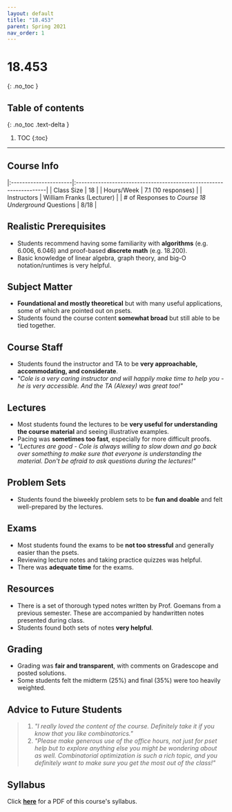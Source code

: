 ```yaml
---
layout: default
title: "18.453"
parent: Spring 2021
nav_order: 1
---
```


# 18.453

{: .no_toc }

## Table of contents

{: .no_toc .text-delta }

1. TOC
   {:toc}

---

## Course Info

|:----------------------|:-------------------------------------------------------------------|
| Class Size | 18 |
| Hours/Week | 7.1 (10 responses) |
| Instructors | William Franks (Lecturer) |
| # of Responses to _Course 18 Underground_ Questions | 8/18 |

## Realistic Prerequisites

-   Students recommend having some familiarity with **algorithms** (e.g. 6.006, 6.046) and proof-based **discrete math** (e.g. 18.200).
-   Basic knowledge of linear algebra, graph theory, and big-O notation/runtimes is very helpful.

## Subject Matter

-   **Foundational and mostly theoretical** but with many useful applications, some of which are pointed out on psets.
-   Students found the course content **somewhat broad** but still able to be tied together.

## Course Staff

-   Students found the instructor and TA to be **very approachable, accommodating, and considerate**.
-   _"Cole is a very caring instructor and will happily make time to help you - he is very accessible. And the TA (Alexey) was great too!"_

## Lectures

-   Most students found the lectures to be **very useful for understanding the course material** and seeing illustrative examples.
-   Pacing was **sometimes too fast**, especially for more difficult proofs.
-   _"Lectures are good - Cole is always willing to slow down and go back over something to make sure that everyone is understanding the material. Don't be afraid to ask questions during the lectures!"_

## Problem Sets

-   Students found the biweekly problem sets to be **fun and doable** and felt well-prepared by the lectures.

## Exams

-   Most students found the exams to be **not too stressful** and generally easier than the psets.
-   Reviewing lecture notes and taking practice quizzes was helpful.
-   There was **adequate time** for the exams.

## Resources

-   There is a set of thorough typed notes written by Prof. Goemans from a previous semester. These are accompanied by handwritten notes presented during class.
-   Students found both sets of notes **very helpful**.

## Grading

-   Grading was **fair and transparent**, with comments on Gradescope and posted solutions.
-   Some students felt the midterm (25%) and final (35%) were too heavily weighted.

## Advice to Future Students

> 1. _"I really loved the content of the course. Definitely take it if you know that you like combinatorics."_
> 2. _"Please make generous use of the office hours, not just for pset help but to explore anything else you might be wondering about as well. Combinatorial optimization is such a rich topic, and you definitely want to make sure you get the most out of the class!"_

## Syllabus

Click [**here**](/assets/files/453_Syllabus_Spring2021.pdf) for a PDF of this course's syllabus.
